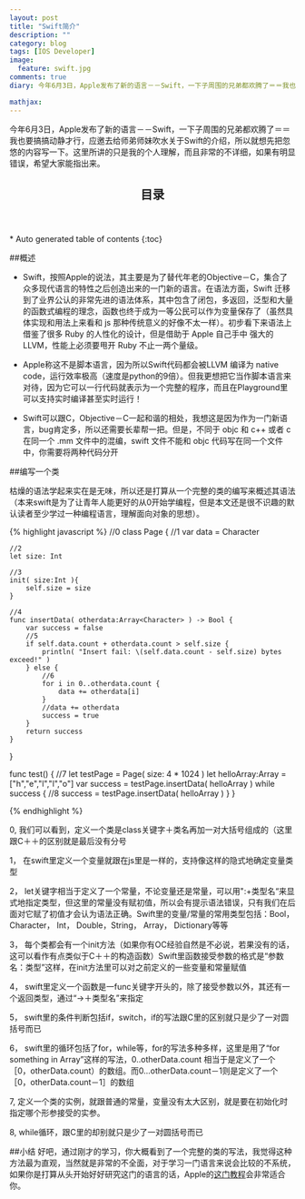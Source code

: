 ```yaml
---
layout: post
title: "Swift简介"
description: ""
category: blog
tags: [IOS Developer]
image: 
  feature: swift.jpg
comments: true
diary: 今年6月3日，Apple发布了新的语言－－Swift，一下子周围的兄弟都欢腾了＝＝我也要搞搞动静才行，应邀去给师弟师妹吹水关于Swift的介绍，所以就想先把忽悠的内容写一下。这里所讲的只是我的个人理解，而且非常的不详细，如果有明显错误，希望大家能指出来。

mathjax: 
---
```

今年6月3日，Apple发布了新的语言－－Swift，一下子周围的兄弟都欢腾了＝＝我也要搞搞动静才行，应邀去给师弟师妹吹水关于Swift的介绍，所以就想先把忽悠的内容写一下。这里所讲的只是我的个人理解，而且非常的不详细，如果有明显错误，希望大家能指出来。

<section>
  <header>
    <h2>目录</h2>
  </header>
<div id="drawer" markdown="1">
*  Auto generated table of contents
{:toc}
</div>
</section>

##概述

- Swift，按照Apple的说法，其主要是为了替代年老的Objective－C，集合了众多现代语言的特性之后创造出来的一门新的语言。在语法方面，Swift 迁移到了业界公认的非常先进的语法体系，其中包含了闭包，多返回，泛型和大量的函数式编程的理念，函数也终于成为一等公民可以作为变量保存了（虽然具体实现和用法上来看和 js 那种传统意义的好像不太一样）。初步看下来语法上借鉴了很多 Ruby 的人性化的设计，但是借助于 Apple 自己手中 强大的 LLVM，性能上必须要甩开 Ruby 不止一两个量级。

- Apple称这不是脚本语言，因为所以Swift代码都会被LLVM 编译为 native code，运行效率极高（速度是python的9倍）。但我更想把它当作脚本语言来对待，因为它可以一行代码就表示为一个完整的程序，而且在Playground里可以支持实时编译甚至实时运行！

- Swift可以跟C，Objective－C一起和谐的相处，我想这是因为作为一门新语言，bug肯定多，所以还需要长辈帮一把。但是，不同于 objc 和 c++ 或者 c 在同一个 .mm 文件中的混编，swift 文件不能和 objc 代码写在同一个文件中，你需要将两种代码分开

##编写一个类

枯燥的语法学起来实在是无味，所以还是打算从一个完整的类的编写来概述其语法（本来swift是为了让青年人能更好的从0开始学编程，但是本文还是很不识趣的默认读者至少学过一种编程语言，理解面向对象的思想）。

{% highlight javascript %}
//0
class Page {
    //1
    var data = Character[]()
    
    //2
    let size: Int
    
    //3
    init( size:Int ){
        self.size = size
    }
    
    //4
    func insertData( otherdata:Array<Character> ) -> Bool {
        var success = false
        //5
        if self.data.count + otherdata.count > self.size {
            println( "Insert fail: \(self.data.count - self.size) bytes exceed!" )
        } else {
            //6
            for i in 0..otherdata.count {
                data += otherdata[i]
            }
            //data += otherdata
            success = true
        }
        return success
    }
    
}

func test() {
    //7
    let testPage = Page( size: 4 * 1024 )
    let helloArray:Array<Character> = ["h","e","l","l","o"]
    var success = testPage.insertData( helloArray )
    while success { //8
        success = testPage.insertData( helloArray )
    }
}

{% endhighlight %}

0, 我们可以看到，定义一个类是class关键字＋类名再加一对大括号组成的（这里跟C＋＋的区别就是最后没有分号

1， 在swift里定义一个变量就跟在js里是一样的，支持像这样的隐式地确定变量类型

2， let关键字相当于定义了一个常量，不论变量还是常量，可以用":+类型名“来显式地指定类型，但这里的常量没有赋初值，所以会有提示语法错误，只有我们在后面对它赋了初值才会认为语法正确。Swift里的变量/常量的常用类型包括：Bool，Character， Int， Double，String， Array， Dictionary等等 

3， 每个类都会有一个init方法（如果你有OC经验自然是不必说，若果没有的话，这可以看作有点类似于C＋＋的构造函数）Swift里函数接受参数的格式是“参数名：类型”这样，在init方法里可以对之前定义的一些变量和常量赋值

4， swift里定义一个函数是一func关键字开头的，除了接受参数以外，其还有一个返回类型，通过“->＋类型名”来指定

5， swift里的条件判断包括if，switch，if的写法跟C里的区别就只是少了一对圆括号而已

6， swift里的循环包括了for，while等，for的写法多种多样，这里是用了“for something in Array”这样的写法，0..otherData.count 相当于是定义了一个［0，otherData.count）的数组。而0...otherData.count－1则是定义了一个［0，otherData.count－1］的数组

7,  定义一个类的实例，就跟普通的常量，变量没有太大区别，就是要在初始化时指定哪个形参接受的实参。

8,  while循环，跟C里的却别就只是少了一对圆括号而已

##小结
好吧，通过刚才的学习，你大概看到了一个完整的类的写法，我觉得这种方法最为直观，当然就是非常的不全面，对于学习一门语言来说会比较的不系统，如果你是打算从头开始好好研究这门的语言的话，Apple的[这门教程](https://itunes.apple.com/us/book/swift-programming-language/id881256329?mt=11&uo=8&at=11ld4k&uo=8&at=11ld4k&uo=8&at=11ld4k)会非常适合你。